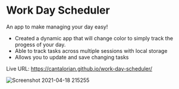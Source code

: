 # Work Day Scheduler

An app to make managing your day easy!

  - Created a dynamic app that will change color to simply track the progess of your day.
  - Able to track tasks across multiple sessions with local storage
  - Allows you to update and save changing tasks

Live URL: https://cantalorian.github.io/work-day-scheduler/

![Screenshot 2021-04-18 215255](https://user-images.githubusercontent.com/78125561/115179436-8ca09100-a090-11eb-8ada-69be24cc9eda.png)
